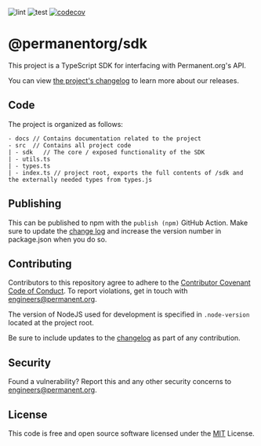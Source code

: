 ![lint](https://github.com/PermanentOrg/permanent-sdk/actions/workflows/lint.yml/badge.svg)
![test](https://github.com/PermanentOrg/permanent-sdk/actions/workflows/test.yml/badge.svg)
[![codecov](https://codecov.io/gh/PermanentOrg/permanent-sdk/branch/main/graph/badge.svg?token=MKQZQ1VKHY)](https://codecov.io/gh/PermanentOrg/permanent-sdk)

# @permanentorg/sdk

This project is a TypeScript SDK for interfacing with Permanent.org's API.

You can view [the project's changelog](CHANGELOG.md) to learn more about our releases.

## Code

The project is organized as follows:

```
- docs // Contains documentation related to the project
- src  // Contains all project code
| - sdk   // The core / exposed functionality of the SDK
| - utils.ts
| - types.ts
| - index.ts // project root, exports the full contents of /sdk and the externally needed types from types.js
```

## Publishing

This can be published to npm with the `publish (npm)` GitHub
Action. Make sure to update the [change
log](https://github.com/PermanentOrg/permanent-sdk/blob/main/CHANGELOG.md)
and increase the version number in package.json when you do so.

## Contributing

Contributors to this repository agree to adhere to the [Contributor Covenant Code of Conduct](CODE_OF_CONDUCT.md). To report violations, get in touch with engineers@permanent.org.

The version of NodeJS used for development is specified in `.node-version` located at the project root.

Be sure to include updates to the [changelog](CHANGELOG.md) as part of any contribution.

## Security

Found a vulnerability? Report this and any other security concerns to engineers@permanent.org.

## License

This code is free and open source software licensed under the [MIT](LICENSE) License.

